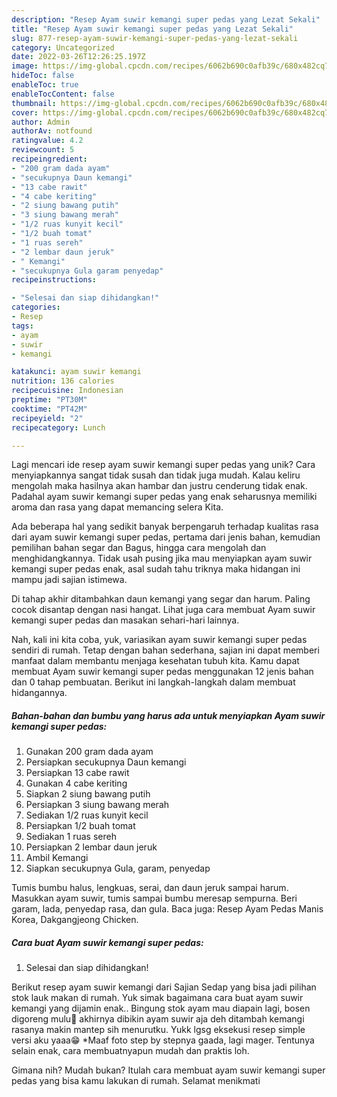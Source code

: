 ```yaml
---
description: "Resep Ayam suwir kemangi super pedas yang Lezat Sekali"
title: "Resep Ayam suwir kemangi super pedas yang Lezat Sekali"
slug: 877-resep-ayam-suwir-kemangi-super-pedas-yang-lezat-sekali
category: Uncategorized
date: 2022-03-26T12:26:25.197Z
image: https://img-global.cpcdn.com/recipes/6062b690c0afb39c/680x482cq70/ayam-suwir-kemangi-super-pedas-foto-resep-utama.jpg
hideToc: false
enableToc: true
enableTocContent: false
thumbnail: https://img-global.cpcdn.com/recipes/6062b690c0afb39c/680x482cq70/ayam-suwir-kemangi-super-pedas-foto-resep-utama.jpg
cover: https://img-global.cpcdn.com/recipes/6062b690c0afb39c/680x482cq70/ayam-suwir-kemangi-super-pedas-foto-resep-utama.jpg
author: Admin
authorAv: notfound
ratingvalue: 4.2
reviewcount: 5
recipeingredient:
- "200 gram dada ayam"
- "secukupnya Daun kemangi"
- "13 cabe rawit"
- "4 cabe keriting"
- "2 siung bawang putih"
- "3 siung bawang merah"
- "1/2 ruas kunyit kecil"
- "1/2 buah tomat"
- "1 ruas sereh"
- "2 lembar daun jeruk"
- " Kemangi"
- "secukupnya Gula garam penyedap"
recipeinstructions:

- "Selesai dan siap dihidangkan!"
categories:
- Resep
tags:
- ayam
- suwir
- kemangi

katakunci: ayam suwir kemangi 
nutrition: 136 calories
recipecuisine: Indonesian
preptime: "PT30M"
cooktime: "PT42M"
recipeyield: "2"
recipecategory: Lunch

---
```





Lagi mencari ide resep ayam suwir kemangi super pedas yang unik? Cara menyiapkannya sangat tidak susah dan tidak juga mudah. Kalau keliru mengolah maka hasilnya akan hambar dan justru cenderung tidak enak. Padahal ayam suwir kemangi super pedas yang enak seharusnya memiliki aroma dan rasa yang dapat memancing selera Kita.





Ada beberapa hal yang sedikit banyak berpengaruh terhadap kualitas rasa dari ayam suwir kemangi super pedas, pertama dari jenis bahan, kemudian pemilihan bahan segar dan Bagus, hingga cara mengolah dan menghidangkannya. Tidak usah pusing jika mau menyiapkan ayam suwir kemangi super pedas enak,      asal sudah tahu triknya maka hidangan ini mampu jadi sajian istimewa.














Di tahap akhir ditambahkan daun kemangi yang segar dan harum. Paling cocok disantap dengan nasi hangat. Lihat juga cara membuat Ayam suwir kemangi super pedas dan masakan sehari-hari lainnya.






Nah, kali ini kita coba, yuk, variasikan ayam suwir kemangi super pedas sendiri di rumah. Tetap dengan bahan sederhana, sajian ini dapat memberi manfaat dalam membantu menjaga kesehatan tubuh kita. Kamu dapat membuat Ayam suwir kemangi super pedas menggunakan 12 jenis bahan dan 0 tahap pembuatan. Berikut ini langkah-langkah dalam membuat hidangannya.

<!--inarticleads1-->

##### Bahan-bahan dan bumbu yang harus ada untuk menyiapkan Ayam suwir kemangi super pedas:

1. Gunakan 200 gram dada ayam
1. Persiapkan secukupnya Daun kemangi
1. Persiapkan 13 cabe rawit
1. Gunakan 4 cabe keriting
1. Siapkan 2 siung bawang putih
1. Persiapkan 3 siung bawang merah
1. Sediakan 1/2 ruas kunyit kecil
1. Persiapkan 1/2 buah tomat
1. Sediakan 1 ruas sereh
1. Persiapkan 2 lembar daun jeruk
1. Ambil  Kemangi
1. Siapkan secukupnya Gula, garam, penyedap


Tumis bumbu halus, lengkuas, serai, dan daun jeruk sampai harum. Masukkan ayam suwir, tumis sampai bumbu meresap sempurna. Beri garam, lada, penyedap rasa, dan gula. Baca juga: Resep Ayam Pedas Manis Korea, Dakgangjeong Chicken. 

<!--inarticleads2-->

##### Cara buat Ayam suwir kemangi super pedas:


1. Selesai dan siap dihidangkan!

Berikut resep ayam suwir kemangi dari Sajian Sedap yang bisa jadi pilihan stok lauk makan di rumah. Yuk simak bagaimana cara buat ayam suwir kemangi yang dijamin enak.. Bingung stok ayam mau diapain lagi, bosen digoreng mulu🤣 akhirnya dibikin ayam suwir aja deh ditambah kemangi rasanya makin mantep sih menurutku. Yukk lgsg eksekusi resep simple versi aku yaaa😁 *Maaf foto step by stepnya gaada, lagi mager. Tentunya selain enak, cara membuatnyapun mudah dan praktis loh. 

Gimana nih? Mudah bukan? Itulah cara membuat ayam suwir kemangi super pedas yang bisa kamu lakukan di rumah. Selamat menikmati
